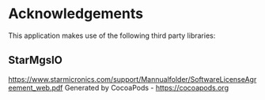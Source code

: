 # Acknowledgements
This application makes use of the following third party libraries:

## StarMgsIO

https://www.starmicronics.com/support/Mannualfolder/SoftwareLicenseAgreement_web.pdf
Generated by CocoaPods - https://cocoapods.org
